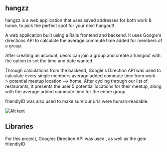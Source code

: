 
## hangzz

hangzz is a web application that uses saved addresses for both work & home, to pick the perfect spot for your next hangout!

A web application built using a Rails frontend and backend. It uses Google's directions API to calculate the average commute time added for members of a group. 

After creating an account, uesrs can join a group and create a hangout with the option to set the time and date wanted.

Through calculations from the backend, Google's Direction API was used to calculate every single members average added commute time from work --> potential meetup location --> home. After cycling through our list of restaurants, it presents the user 5 potential locations for their meetup, along with the average added commute time for the entire group.

friendlyID was also used to make sure our urls were human-readable.

![Alt text](https://i.imgur.com/TefysUa.png "hangzz")

## Libraries

For this project, Googles Direction API was used , as well as the gem friendlyID
